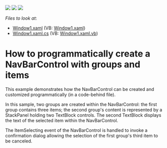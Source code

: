 <!-- default badges list -->
![](https://img.shields.io/endpoint?url=https://codecentral.devexpress.com/api/v1/VersionRange/128654911/10.1.4%2B)
[![](https://img.shields.io/badge/Open_in_DevExpress_Support_Center-FF7200?style=flat-square&logo=DevExpress&logoColor=white)](https://supportcenter.devexpress.com/ticket/details/E1626)
[![](https://img.shields.io/badge/📖_How_to_use_DevExpress_Examples-e9f6fc?style=flat-square)](https://docs.devexpress.com/GeneralInformation/403183)
<!-- default badges end -->
<!-- default file list -->
*Files to look at*:

* [Window1.xaml](./CS/CreateNavBarControlViaCode/Window1.xaml) (VB: [Window1.xaml](./VB/CreateNavBarControlViaCode/Window1.xaml))
* [Window1.xaml.cs](./CS/CreateNavBarControlViaCode/Window1.xaml.cs) (VB: [Window1.xaml.vb](./VB/CreateNavBarControlViaCode/Window1.xaml.vb))
<!-- default file list end -->
# How to programmatically create a NavBarControl with groups and items


<p>This example demonstrates how the NavBarControl can be created and customized programmatically (in a code-behind file).</p><p>In this sample, two groups are created within the NavBarControl: the first group contains three items; the second group's content is represented by a StackPanel holding two TextBlock controls. The second TextBlock displays the text of the selected item within the NavBarControl.</p><p>The ItemSelecting event of the NavBarControl is handled to invoke a confirmation dialog allowing the selection of the first group's third item to be canceled.</p>

<br/>


